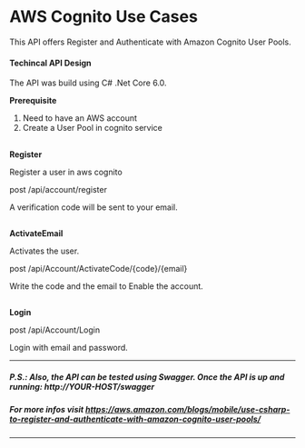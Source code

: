 # **AWS Cognito Use Cases**

This API offers Register and Authenticate with Amazon Cognito User Pools.

#### Techincal API Design

The API was build using C# .Net Core 6.0.

**Prerequisite**
1. Need to have an AWS account
2. Create a User Pool in cognito service
## 
**Register**

Register a user in aws cognito

post /api/account/register

A verification code will be sent to your email.
 ## 
**ActivateEmail**

Activates the user.

post /api/Account/ActivateCode/{code}/{email}

Write the code and the email to Enable the account.
## 
**Login**
 
post /api/Account/Login

Login with email and password.

*********************************************
##### **P.S.: Also, the API can be tested using Swagger. Once the API is up and running: http://YOUR-HOST/swagger**
##### **For more infos visit https://aws.amazon.com/blogs/mobile/use-csharp-to-register-and-authenticate-with-amazon-cognito-user-pools/**
*********************************************
